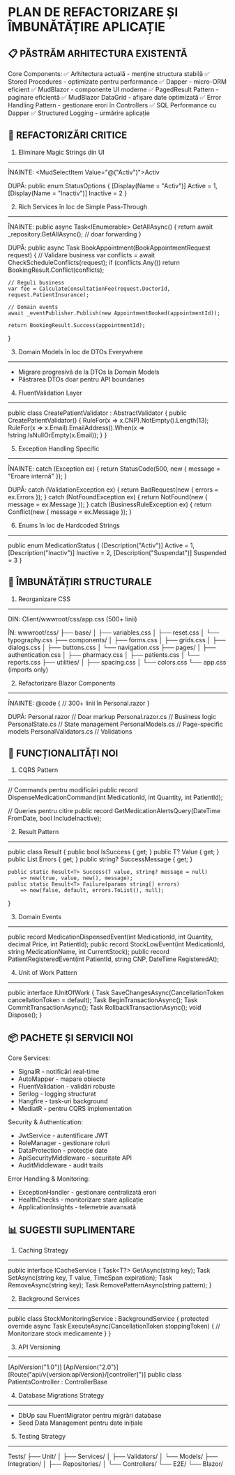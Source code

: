 PLAN DE REFACTORIZARE ȘI ÎMBUNĂTĂȚIRE APLICAȚIE
=================================================

📋 PĂSTRĂM ARHITECTURA EXISTENTĂ
-------------------------------

Core Components:
✅ Arhitectura actuală - menține structura stabilă
✅ Stored Procedures - optimizate pentru performance
✅ Dapper - micro-ORM eficient
✅ MudBlazor - componente UI moderne
✅ PagedResult Pattern - paginare eficientă
✅ MudBlazor DataGrid - afișare date optimizată
✅ Error Handling Pattern - gestionare erori în Controllers
✅ SQL Performance cu Dapper
✅ Structured Logging - urmărire aplicație

🔧 REFACTORIZĂRI CRITICE
-----------------------

1. Eliminare Magic Strings din UI
---------------------------------
ÎNAINTE:
<MudSelectItem Value="@("Activ")">Activ</MudSelectItem>

DUPĂ:
public enum StatusOptions
{
    [Display(Name = "Activ")] Active = 1,
    [Display(Name = "Inactiv")] Inactive = 2
}

2. Rich Services în loc de Simple Pass-Through
----------------------------------------------
ÎNAINTE:
public async Task<IEnumerable<PersoanaDTO>> GetAllAsync()
{
    return await _repository.GetAllAsync(); // doar forwarding
}

DUPĂ:
public async Task<BookingResult> BookAppointment(BookAppointmentRequest request)
{
    // Validare business
    var conflicts = await CheckScheduleConflicts(request);
    if (conflicts.Any()) return BookingResult.Conflict(conflicts);
    
    // Reguli business
    var fee = CalculateConsultationFee(request.DoctorId, request.PatientInsurance);
    
    // Domain events
    await _eventPublisher.Publish(new AppointmentBooked(appointmentId));
    
    return BookingResult.Success(appointmentId);
}

3. Domain Models în loc de DTOs Everywhere
------------------------------------------
- Migrare progresivă de la DTOs la Domain Models
- Păstrarea DTOs doar pentru API boundaries

4. FluentValidation Layer
------------------------
public class CreatePatientValidator : AbstractValidator<CreatePatientRequest>
{
    public CreatePatientValidator()
    {
        RuleFor(x => x.CNP).NotEmpty().Length(13);
        RuleFor(x => x.Email).EmailAddress().When(x => !string.IsNullOrEmpty(x.Email));
    }
}

5. Exception Handling Specific
-----------------------------
ÎNAINTE:
catch (Exception ex)
{
    return StatusCode(500, new { message = "Eroare internă" });
}

DUPĂ:
catch (ValidationException ex)
{
    return BadRequest(new { errors = ex.Errors });
}
catch (NotFoundException ex) 
{
    return NotFound(new { message = ex.Message });
}
catch (BusinessRuleException ex)
{
    return Conflict(new { message = ex.Message });
}

6. Enums în loc de Hardcoded Strings
-----------------------------------
public enum MedicationStatus 
{
    [Description("Activ")] Active = 1,
    [Description("Inactiv")] Inactive = 2,
    [Description("Suspendat")] Suspended = 3
}

🎨 ÎMBUNĂTĂȚIRI STRUCTURALE
--------------------------

1. Reorganizare CSS
------------------
DIN:
Client/wwwroot/css/app.css (500+ linii)

ÎN:
wwwroot/css/
├── base/
│   ├── variables.css
│   ├── reset.css
│   └── typography.css
├── components/
│   ├── forms.css
│   ├── grids.css
│   ├── dialogs.css
│   ├── buttons.css
│   └── navigation.css
├── pages/
│   ├── authentication.css
│   ├── pharmacy.css
│   ├── patients.css
│   └── reports.css
├── utilities/
│   ├── spacing.css
│   └── colors.css
└── app.css (imports only)

2. Refactorizare Blazor Components
---------------------------------
ÎNAINTE:
@code {
    // 300+ linii în Personal.razor
}

DUPĂ:
Personal.razor          // Doar markup
Personal.razor.cs       // Business logic
PersonalState.cs        // State management
PersonalModels.cs       // Page-specific models
PersonalValidators.cs   // Validations

🚀 FUNCȚIONALITĂȚI NOI
---------------------

1. CQRS Pattern
--------------
// Commands pentru modificări
public record DispenseMedicationCommand(int MedicationId, int Quantity, int PatientId);

// Queries pentru citire
public record GetMedicationAlertsQuery(DateTime FromDate, bool IncludeInactive);

2. Result Pattern
----------------
public class Result<T>
{
    public bool IsSuccess { get; }
    public T? Value { get; }
    public List<string> Errors { get; }
    public string? SuccessMessage { get; }
    
    public static Result<T> Success(T value, string? message = null) 
        => new(true, value, new(), message);
    public static Result<T> Failure(params string[] errors) 
        => new(false, default, errors.ToList(), null);
}

3. Domain Events
---------------
public record MedicationDispensedEvent(int MedicationId, int Quantity, decimal Price, int PatientId);
public record StockLowEvent(int MedicationId, string MedicationName, int CurrentStock);
public record PatientRegisteredEvent(int PatientId, string CNP, DateTime RegisteredAt);

4. Unit of Work Pattern
----------------------
public interface IUnitOfWork
{
    Task<int> SaveChangesAsync(CancellationToken cancellationToken = default);
    Task BeginTransactionAsync();
    Task CommitTransactionAsync();
    Task RollbackTransactionAsync();
    void Dispose();
}

📦 PACHETE ȘI SERVICII NOI
-------------------------

Core Services:
- SignalR - notificări real-time
- AutoMapper - mapare obiecte
- FluentValidation - validări robuste
- Serilog - logging structurat
- Hangfire - task-uri background
- MediatR - pentru CQRS implementation

Security & Authentication:
- JwtService - autentificare JWT
- RoleManager - gestionare roluri
- DataProtection - protecție date
- ApiSecurityMiddleware - securitate API
- AuditMiddleware - audit trails

Error Handling & Monitoring:
- ExceptionHandler - gestionare centralizată erori
- HealthChecks - monitorizare stare aplicație
- ApplicationInsights - telemetrie avansată

📊 SUGESTII SUPLIMENTARE
-----------------------

1. Caching Strategy
------------------
public interface ICacheService
{
    Task<T?> GetAsync<T>(string key);
    Task SetAsync<T>(string key, T value, TimeSpan expiration);
    Task RemoveAsync(string key);
    Task RemovePatternAsync(string pattern);
}

2. Background Services
---------------------
public class StockMonitoringService : BackgroundService
{
    protected override async Task ExecuteAsync(CancellationToken stoppingToken)
    {
        // Monitorizare stock medicamente
    }
}

3. API Versioning
----------------
[ApiVersion("1.0")]
[ApiVersion("2.0")]
[Route("api/v{version:apiVersion}/[controller]")]
public class PatientsController : ControllerBase

4. Database Migrations Strategy
------------------------------
- DbUp sau FluentMigrator pentru migrări database
- Seed Data Management pentru date inițiale

5. Testing Strategy
------------------
Tests/
├── Unit/
│   ├── Services/
│   ├── Validators/
│   └── Models/
├── Integration/
│   ├── Repositories/
│   └── Controllers/
└── E2E/
    └── Blazor/
